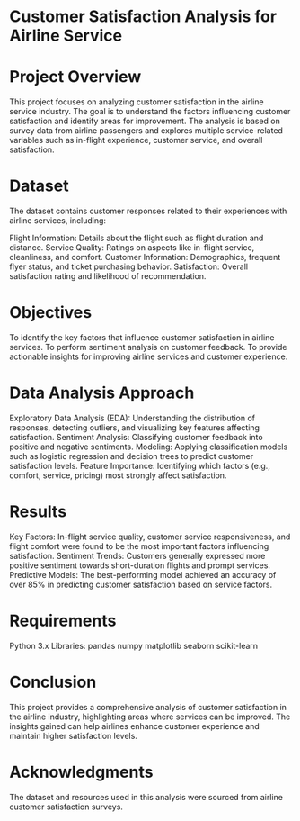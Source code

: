 # Customer Satisfaction Analysis for Airline Service
# Project Overview
This project focuses on analyzing customer satisfaction in the airline service industry. The goal is to understand the factors influencing customer satisfaction and identify areas for improvement. The analysis is based on survey data from airline passengers and explores multiple service-related variables such as in-flight experience, customer service, and overall satisfaction.

# Dataset
The dataset contains customer responses related to their experiences with airline services, including:

Flight Information: Details about the flight such as flight duration and distance.
Service Quality: Ratings on aspects like in-flight service, cleanliness, and comfort.
Customer Information: Demographics, frequent flyer status, and ticket purchasing behavior.
Satisfaction: Overall satisfaction rating and likelihood of recommendation.

# Objectives
To identify the key factors that influence customer satisfaction in airline services.
To perform sentiment analysis on customer feedback.
To provide actionable insights for improving airline services and customer experience.

# Data Analysis Approach
Exploratory Data Analysis (EDA): Understanding the distribution of responses, detecting outliers, and visualizing key features affecting satisfaction.
Sentiment Analysis: Classifying customer feedback into positive and negative sentiments.
Modeling: Applying classification models such as logistic regression and decision trees to predict customer satisfaction levels.
Feature Importance: Identifying which factors (e.g., comfort, service, pricing) most strongly affect satisfaction.

# Results
Key Factors: In-flight service quality, customer service responsiveness, and flight comfort were found to be the most important factors influencing satisfaction.
Sentiment Trends: Customers generally expressed more positive sentiment towards short-duration flights and prompt services.
Predictive Models: The best-performing model achieved an accuracy of over 85% in predicting customer satisfaction based on service factors.

# Requirements
Python 3.x
Libraries:
pandas
numpy
matplotlib
seaborn
scikit-learn

# Conclusion
This project provides a comprehensive analysis of customer satisfaction in the airline industry, highlighting areas where services can be improved. The insights gained can help airlines enhance customer experience and maintain higher satisfaction levels.

# Acknowledgments
The dataset and resources used in this analysis were sourced from airline customer satisfaction surveys.
